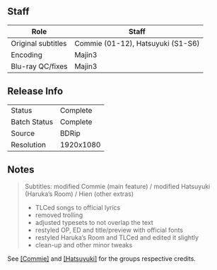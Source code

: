 ## Staff

| Role               | Staff                                        |
|--------------------|----------------------------------------------|
| Original subtitles | Commie (01-12), Hatsuyuki (S1-S6)            |
| Encoding           | Majin3                                       |
| Blu-ray QC/fixes   | Majin3                                       |

## Release Info

|              |           |
|--------------|-----------|
| Status       | Complete  |
| Batch Status | Complete  |
| Source       | BDRip     |
| Resolution   | 1920x1080 |

## Notes
> Subtitles: modified Commie (main feature) / modified Hatsuyuki (Haruka’s Room) / Hien (other extras)
> - TLCed songs to official lyrics
> - removed trolling
> - adjusted typesets to not overlap the text
> - restyled OP, ED and title/preview with official fonts
> - restyled Haruka’s Room and TLCed and edited it slightly
> - clean-up and other minor tweaks

See [[Commie]](../Commie) and [[Hatsuyuki]](../Hatsuyuki) for the groups respective credits.
